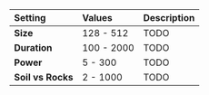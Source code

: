 | Setting           | Values     | Description |
| :---------------- | :--------- | :---------- |
| **Size**          | 128 - 512  | TODO        |
| **Duration**      | 100 - 2000 | TODO        |
| **Power**         | 5 - 300    | TODO        |
| **Soil vs Rocks** | 2 - 1000   | TODO        |







